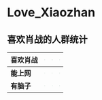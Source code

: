 # Love_Xiaozhan

## <font face = "思源宋体">喜欢肖战的人群统计</font>


| <font face = "思源宋体">喜欢肖战</font>   | <img src="https://upload.wikimedia.org/wikipedia/commons/f/fb/Yes_check.svg" alt="ok" style="zoom:4%;" /> | <img src="https://upload.wikimedia.org/wikipedia/commons/f/fb/Yes_check.svg" alt="ok" style="zoom:4%;" /> | <img src="https://upload.wikimedia.org/wikipedia/commons/a/a2/X_mark.svg" style="zoom:4%;" /> |
| :---------------------------------------- | :----------------------------------------------------------: | :----------------------------------------------------------: | :----------------------------------------------------------: |
| **<font face = "思源宋体">能上网</font>** | <img src="https://upload.wikimedia.org/wikipedia/commons/a/a2/X_mark.svg" style="zoom:4%;" /> | <img src="https://upload.wikimedia.org/wikipedia/commons/f/fb/Yes_check.svg" alt="ok" style="zoom:4%;" /> | <img src="https://upload.wikimedia.org/wikipedia/commons/f/fb/Yes_check.svg" alt="ok" style="zoom:4%;" /> |
| **<font face = "思源宋体">有脑子</font>** | <img src="https://upload.wikimedia.org/wikipedia/commons/f/fb/Yes_check.svg" alt="ok" style="zoom:4%;" /> | <img src="https://upload.wikimedia.org/wikipedia/commons/a/a2/X_mark.svg" style="zoom:4%;" /> | <img src="https://upload.wikimedia.org/wikipedia/commons/f/fb/Yes_check.svg" alt="ok" style="zoom:4%;" /> |

